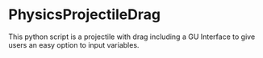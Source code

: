 # PhysicsProjectileDrag
This python script is a projectile with drag including a GU Interface to give users an easy option to input variables.
